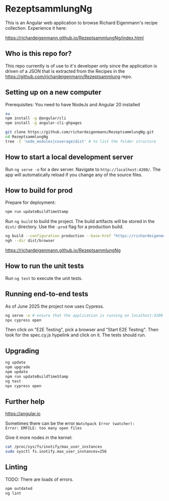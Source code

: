 # RezeptsammlungNg

This is an Angular web application to browse Richard Eigenmann's recipe collection. Experience it here:

<https://richardeigenmann.github.io/RezeptsammlungNg/index.html>

## Who is this repo for?

This repo currently is of use to it's developer only since the application is driven of a JSON that is extracted from the Recipes in the https://github.com/richardeigenmann/Rezeptsammlung repo.

## Setting up on a new computer

Prerequisites: You need to have NodeJs and Angular 20 installed

```bash
su -
npm install -g @angular/cli
npm install -g angular-cli-ghpages

git clone https://github.com/richardeigenmann/RezeptsammlungNg.git
cd RezeptsammlungNg
tree -I 'node_modules|coverage|dist' # to list the folder structure
```

## How to start a local development server

Run `ng serve -o` for a dev server. Navigate to `http://localhost:4200/`. The app will automatically reload if you change any of the source files.

## How to build for prod

Prepare for deployment:

```bash
npm run updateBuildTimeStamp
```

Run `ng build` to build the project. The build artifacts will be stored in the `dist/` directory. Use the `-prod` flag for a production build.

```bash
ng build --configuration production --base-href "https://richardeigenmann.github.io/RezeptsammlungNg/"
ngh --dir dist/browser
```

https://richardeigenmann.github.io/RezeptsammlungNg

## How to run the unit tests

Run `ng test` to execute the unit tests.

## Running end-to-end tests

As of June 2025 the project now uses Cypress.

```bash
ng serve -o # ensure that the application is running on localhost:4200
npx cypress open
```

Then click on "E2E Testing", pick a browser and "Start E2E Testing".
Then look for the spec.cy.js hypelink and click on it. The tests should run.

## Upgrading

```bash
ng update
npm upgrade
npm update
npm run updateBuildTimeStamp
ng test
npx cypress open
```

## Further help

<https://angular.io>

Sometimes there can be the error <code>Watchpack Error (watcher): Error: EMFILE: too many open files</code>

Give it more nodes in the kernel:

```bash
cat /proc/sys/fs/inotify/max_user_instances
sudo sysctl fs.inotify.max_user_instances=256
```

## Linting

TODO: There are loads of errors.

```bash
npm outdated
ng lint
```
